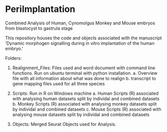 # PeriImplantation
Combined Analysis of Human, Cynomolgus Monkey and Mouse embryos from blastocyst to gastrula stage

This repository houses the code and objects associated with the manuscript 'Dynamic morphogen signalling during in vitro implantation of the human embryo.'

Folders:

1. Realignment_Files: Files used and word document with command line functions. Run on ubuntu terminal with python installation.
  a. Overview file with all information about what was done to realign
  b. transcript to gene mapping files used for all three species

2. Scripts: Run in R on Windows machine
  a. Human
    Scripts (R) associated with analysing human datasets split by individal and combined datasets
  b. Monkey
    Scripts (R) associated with analysing monkey datasets split by individal and combined datasets
  c. Mouse
    Scripts (R) associated with analysing mouse datasets split by individal and combined datasets

3. Objects: Merged Seurat Objects used for Analysis.
